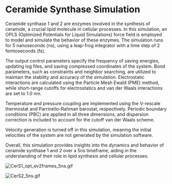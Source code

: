 # Ceramide Synthase Simulation

Ceramide synthase 1 and 2 are enzymes involved in the synthesis of ceramide, a crucial lipid molecule in cellular processes. In this simulation, an OPLS (Optimized Potentials for Liquid Simulations) force field is employed to model and simulate the behavior of these enzymes. The simulation runs for 5 nanoseconds (ns), using a leap-frog integrator with a time step of 2 femtoseconds (fs).

The output control parameters specify the frequency of saving energies, updating log files, and saving compressed coordinates of the system. Bond parameters, such as constraints and neighbor searching, are utilized to maintain the stability and accuracy of the simulation. Electrostatic interactions are calculated using the Particle Mesh Ewald (PME) method, while short-range cutoffs for electrostatics and van der Waals interactions are set to 1.0 nm.

Temperature and pressure coupling are implemented using the V-rescale thermostat and Parrinello-Rahman barostat, respectively. Periodic boundary conditions (PBC) are applied in all three dimensions, and dispersion correction is included to account for the cutoff van der Waals scheme.

Velocity generation is turned off in this simulation, meaning the initial velocities of the system are not generated by the simulation software.

Overall, this simulation provides insights into the dynamics and behavior of ceramide synthase 1 and 2 over a 5ns timeframe, aiding in the understanding of their role in lipid synthesis and cellular processes.

![CerS1_opt_ev2frames_5ns.gif](https://github.com/paulshamrat/230704_CerS/raw/8bab7cfd60246bc38c1f1c554f946e5cb530eff3/CerS1_opt_ev2frames_5ns.gif)

![CerS2_5ns.gif](https://github.com/paulshamrat/230704_CerS/raw/8bab7cfd60246bc38c1f1c554f946e5cb530eff3/CerS2_5ns.gif)

